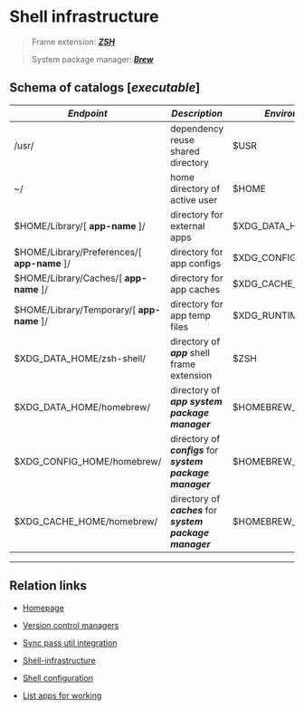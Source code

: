 # Shell infrastructure

> Frame extension: [___ZSH___](https://github.com/ohmyzsh/ohmyzsh/wiki/Installing-ZSH)

> System package manager: [___Brew___](https://github.com/ohmyzsh/ohmyzsh)

## Schema of catalogs [_executable_]

| ***Endpoint***                              	| ***Description***                                           	| ***Environment***    	| ext 	|
|---------------------------------------------	|-------------------------------------------------------------	|----------------------	|-----	|
| /usr/                                       	| dependency reuse shared directory                           	|         $USR         	|  ✳️  	|
| ~/                                          	| home directory of active user                               	|         $HOME        	|  🅿️  	|
| $HOME/Library/[ __app-name__ ]/             	| directory for external apps                                 	|    $XDG_DATA_HOME    	|  ✳️  	|
| $HOME/Library/Preferences/[ __app-name__ ]/ 	| directory for app configs                                   	|   $XDG_CONFIG_HOME   	|  ✳️  	|
| $HOME/Library/Caches/[ __app-name__ ]/      	| directory for app caches                                    	|    $XDG_CACHE_HOME   	|  ✳️  	|
| $HOME/Library/Temporary/[ __app-name__ ]/   	| directory for app temp files                                	|   $XDG_RUNTIME_DIR   	|  ✳️  	|
| $XDG_DATA_HOME/zsh-shell/                   	| directory of ___app___ shell frame extension                	|         $ZSH         	|  ✳️  	|
| $XDG_DATA_HOME/homebrew/                    	| directory of ___app___ ___system package manager___         	| $HOMEBREW_REPOSITORY 	|  ✳️  	|
| $XDG_CONFIG_HOME/homebrew/                  	| directory of ___configs___ for ___system package manager___ 	|   $HOMEBREW_PREFIX   	|  ✳️  	|
| $XDG_CACHE_HOME/homebrew/                   	| directory of ___caches___ for ___system package manager___  	|    $HOMEBREW_CACHE   	|  ✳️  	|

---

## Relation links

* [Homepage](../README.md)

* [Version control managers](version-control-managers-manual.md)

* [Sync pass util integration](sync-pass-util-integration.md)

* [Shell-infrastructure](shell-infrastructure-munual.md)

* [Shell configuration](shell-configuration-manual.md)

* [List apps for working](list-apps-working.md)
